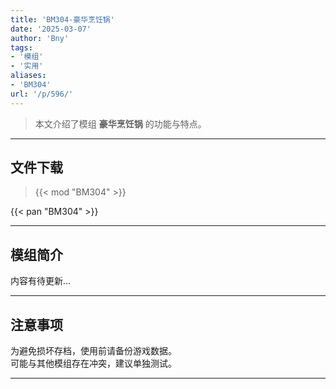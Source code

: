 ```yaml
---
title: 'BM304-豪华烹饪锅'
date: '2025-03-07'
author: 'Bny'
tags:
- '模组'
- '实用'
aliases:
- 'BM304'
url: '/p/596/'
---
```


> 本文介绍了模组 **豪华烹饪锅** 的功能与特点。

---

## 文件下载  

> {{< mod "BM304" >}}  

{{< pan "BM304" >}}  

---

## 模组简介

>  
内容有待更新...  

---

## 注意事项

>  
为避免损坏存档，使用前请备份游戏数据。  
可能与其他模组存在冲突，建议单独测试。  

---

